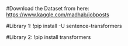 #Download the Dataset from here:
https://www.kaggle.com/madhab/jobposts

#Library 1:
!pip install -U sentence-transformers	

#Library 2:
!pip install transformers

